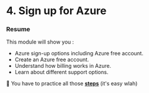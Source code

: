 # 4. Sign up for Azure


### Resume 

This module will show you :

- Azure sign-up options including Azure free account.
- Create an Azure free account.
- Understand how billing works in Azure.
- Learn about different support options.

🔰 You have to practice all those  **[steps](https://docs.microsoft.com/en-us/learn/modules/create-an-azure-account/index)** (it's easy wlah)

